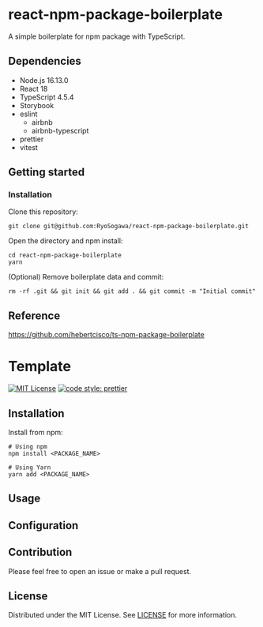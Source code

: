 # react-npm-package-boilerplate

A simple boilerplate for npm package with TypeScript.

## Dependencies
- Node.js 16.13.0
- React 18
- TypeScript 4.5.4
- Storybook
- eslint
  - airbnb
  - airbnb-typescript 
- prettier
- vitest


## Getting started
### Installation
Clone this repository:
```
git clone git@github.com:RyoSogawa/react-npm-package-boilerplate.git
``` 

Open the directory and npm install:
```
cd react-npm-package-boilerplate
yarn
```

(Optional) Remove boilerplate data and commit:
```
rm -rf .git && git init && git add . && git commit -m "Initial commit"
```

## Reference 
https://github.com/hebertcisco/ts-npm-package-boilerplate


# Template
<!--[![npm version](https://badge.fury.io/js/<PACKAGE_NAME>.svg)](http://badge.fury.io/js/<PACKAGE_NAME>)-->
[![MIT License](http://img.shields.io/badge/license-MIT-blue.svg?style=flat)](LICENSE)
[![code style: prettier](https://img.shields.io/badge/code_style-prettier-ff69b4.svg)](https://github.com/prettier/prettier)

## Installation
Install from npm:
```
# Using npm
npm install <PACKAGE_NAME>

# Using Yarn
yarn add <PACKAGE_NAME>
```


## Usage

## Configuration

## Contribution
Please feel free to open an issue or make a pull request.

## License
Distributed under the MIT License. See [LICENSE](./LICENSE) for more information.
